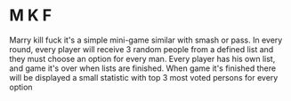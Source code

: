 # M K F
 
Marry kill fuck it's a simple mini-game similar with smash or pass. In every round, every player will receive 3 random people from a defined list and they must choose an option for every man. Every player has his own list, and game it's over when lists are finished. When game it's finished there will be displayed a small statistic with top 3 most voted persons for every option
